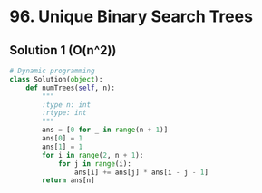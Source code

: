 # 96. Unique Binary Search Trees

## Solution 1 (O(n^2))

```python
# Dynamic programming
class Solution(object):
    def numTrees(self, n):
        """
        :type n: int
        :rtype: int
        """
        ans = [0 for _ in range(n + 1)]
        ans[0] = 1
        ans[1] = 1
        for i in range(2, n + 1):
            for j in range(i):
                ans[i] += ans[j] * ans[i - j - 1]
        return ans[n]
```
